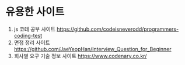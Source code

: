 # 유용한 사이트

1) js 코테 공부 사이트 https://github.com/codeisneverodd/programmers-coding-test
2) 면접 정리 사이트 https://github.com/JaeYeopHan/Interview_Question_for_Beginner
3) 회사별 요구 기술 정보 사이트 https://www.codenary.co.kr/
